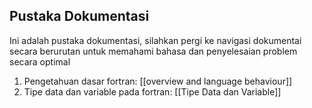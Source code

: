 ## Pustaka Dokumentasi
Ini adalah pustaka dokumentasi, silahkan pergi ke navigasi dokumentai secara berurutan untuk memahami bahasa dan penyelesaian problem secara optimal

1. Pengetahuan dasar fortran: [[overview and language behaviour]]
2. Tipe data dan variable pada fortran: [[Tipe Data dan Variable]]